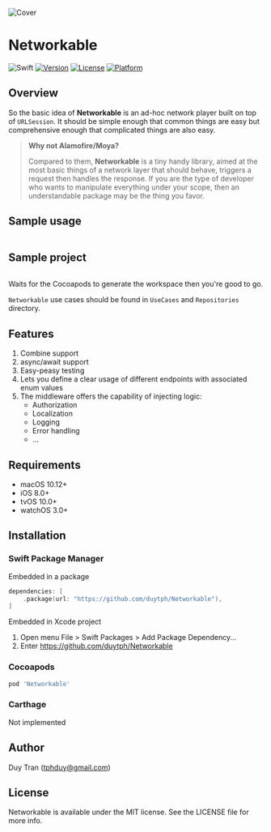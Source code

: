 ![Cover](Assets/Cover.png)

# Networkable

![Swift](https://github.com/duytph/Networkable/workflows/Swift/badge.svg)
[![Version](https://img.shields.io/cocoapods/v/Networkable.svg?style=flat)](https://cocoapods.org/pods/Networkable)
[![License](https://img.shields.io/cocoapods/l/Networkable.svg?style=flat)](https://cocoapods.org/pods/Networkable)
[![Platform](https://img.shields.io/cocoapods/p/Networkable.svg?style=flat)](https://cocoapods.org/pods/Networkable)

## Overview

So the basic idea of **Networkable** is an ad-hoc network player built on top of `URLSession`. It should be simple enough that common things are easy but comprehensive enough that complicated things are also easy.

> **Why not Alamofire/Moya?**
>
> Compared to them, **Networkable** is a tiny handy library, aimed at the most basic things of a network layer that should behave, triggers a request then handles the response.
> If you are the type of developer who wants to manipulate everything under your scope, then an understandable package may be the thing you favor.

## Sample usage

```swift

```

## Sample project

```bash

```

Waits for the Cocoapods to generate the workspace then you're good to go.

`Networkable` use cases should be found in `UseCases` and `Repositories` directory.

## Features

1. Combine support
2. async/await support
3. Easy-peasy testing
4. Lets you define a clear usage of different endpoints with associated enum values
5. The middleware offers the capability of injecting logic:
   - Authorization
   - Localization
   - Logging
   - Error handling
   - ...

## Requirements

- macOS 10.12+
- iOS 8.0+
- tvOS 10.0+
- watchOS 3.0+

## Installation

### Swift Package Manager

Embedded in a package

```swift
dependencies: [
    .package(url: "https://github.com/duytph/Networkable"),
]
```

Embedded in Xcode project

1. Open menu File > Swift Packages > Add Package Dependency...
2. Enter https://github.com/duytph/Networkable

### Cocoapods

```ruby
pod 'Networkable'
```

### Carthage

Not implemented

## Author

Duy Tran (tphduy@gmail.com)

## License

Networkable is available under the MIT license. See the LICENSE file for more info.
